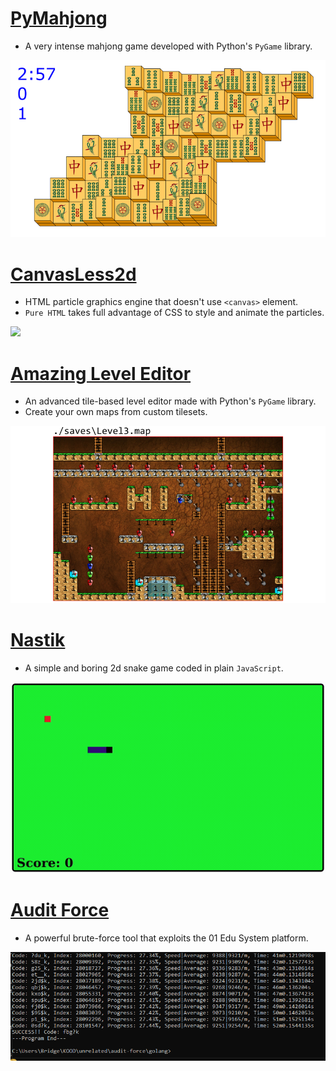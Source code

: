 # [PyMahjong](https://github.com/MM1132/PyMahjong)

-   A very intense mahjong game developed with Python's `PyGame` library.

![](images/mahjong2.png)

# [CanvasLess2d](https://github.com/MM1132/canvasless2d)

-   HTML particle graphics engine that doesn't use `<canvas>` element.
-   `Pure HTML` takes full advantage of CSS to style and animate the particles.

![](images/fireworks3.gif)

# [Amazing Level Editor](https://github.com/MM1132/amazing-level-editor)

-   An advanced tile-based level editor made with Python's `PyGame` library.
-   Create your own maps from custom tilesets.

![](images/editor3.png)

# [Nastik](https://github.com/MM1132/nastik/)

-   A simple and boring 2d snake game coded in plain `JavaScript`.

![](https://github.com/MM1132/nastik/raw/master/preview-images/nastik-demo.gif)

# [Audit Force](https://github.com/MM1132/Audit-Force)

-   A powerful brute-force tool that exploits the 01 Edu System platform.

![](https://raw.githubusercontent.com/MM1132/Audit-Force/master/preview-images/working.png)
